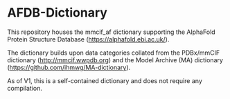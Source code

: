 # AFDB-Dictionary
This repository houses the mmcif_af dictionary supporting the AlphaFold Protein Structure Database (https://alphafold.ebi.ac.uk/).

The dictionary builds upon data categories collated from the PDBx/mmCIF dictionary (http://mmcif.wwpdb.org)
and the Model Archive (MA) dictionary (https://github.com/ihmwg/MA-dictionary).

As of V1, this is a self-contained dictionary and does not require any compilation.
